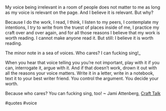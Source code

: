 My voice being irrelevant in a room of people does not matter to me as long as my voice is relevant on the page. And I believe it is relevant. But why?

Because I do the work, I read, I think, I listen to my peers, I contemplate my intentions, I try to write from the truest of places inside of me, I practice my craft over and over again, and for all those reasons I believe that my work is worth reading. I cannot make anyone read it. But still: I believe it is worth reading.

The minor note in a sea of voices. Who cares? I can fucking sing!_

When you hear that voice telling you you’re not important, play with it if you can, interrogate it, argue with it. And if that doesn’t work, drown it out with all the reasons your voice matters. Write it in a letter, write in a notebook, text it to your best writer friend. You control the argument. You decide your worth.

Because who cares? You can fucking sing, too! ~ Jami Attenberg, [Craft Talk](https://londonwriterssalon.us4.list-manage.com/track/click?u=8b047263967451488070a8ad0&id=ac3f15addb&e=eb9759f735)

#quotes #voice